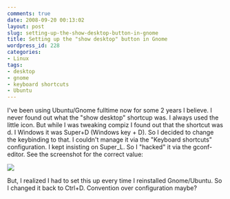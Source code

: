 ```yaml
---
comments: true
date: 2008-09-20 00:13:02
layout: post
slug: setting-up-the-show-desktop-button-in-gnome
title: Setting up the "show desktop" button in Gnome
wordpress_id: 228
categories:
- Linux
tags:
- desktop
- gnome
- keyboard shortcuts
- Ubuntu
---
```


I've been using Ubuntu/Gnome fulltime now for some 2 years I believe. I never found out what the "show desktop" shortcup was. I always used the little icon. But while I was tweaking compiz I found out that the shortcut was <ctrl><alt>d. I Windows it was Super+D (Windows key + D). So I decided to change the keybinding to that. I couldn't manage it via the "Keyboard shortcuts" configuration. I kept insisting on Super_L. So I "hacked" it via the gconf-editor. See the screenshot for the correct value:


[![](http://www.vanutsteen.nl/wp-content/uploads/2008/09/show_desktop_keybindings-300x242.png)](http://www.vanutsteen.nl/wp-content/uploads/2008/09/show_desktop_keybindings.png)




But, I realized I had to set this up every time I reinstalled Gnome/Ubuntu. So I changed it back to Ctrl+D. Convention over configuration maybe?
